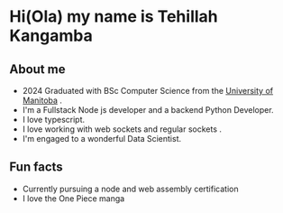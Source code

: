 # Hi(Ola) my name is Tehillah Kangamba

## About me
- 2024 Graduated with BSc Computer Science from the [University of Manitoba](http://umanitoba.ca/) .
- I'm a Fullstack Node js developer and a backend Python Developer.
- I love typescript.
- I love working with web sockets and regular sockets .
- I'm engaged to a wonderful Data Scientist.

## Fun facts
-  Currently pursuing a node and web assembly certification
-  I love the One Piece manga